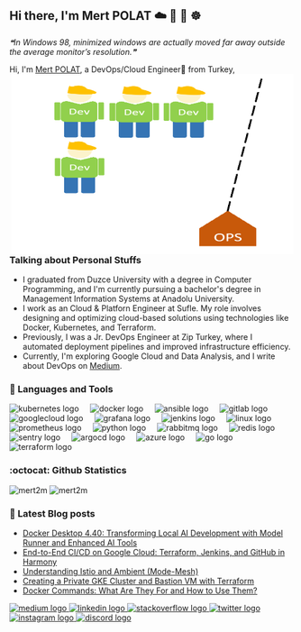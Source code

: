 ## Hi there, I'm Mert POLAT ☁️ 🐧 🐳 ☸️


<!--STARTS_HERE_QUOTE_README-->
<i>❝In Windows 98, minimized windows are actually moved far away outside the average monitor’s resolution.❞</i>
<!--ENDS_HERE_QUOTE_README-->

Hi, I'm [Mert POLAT](https://www.linkedin.com/in/mertt-polat/), a DevOps/Cloud Engineer🚀 from Turkey, 
<img align="right" alt="GIF" src="1609095319385.gif?raw=true" width="500" height="320" />

### Talking about Personal Stuffs

- I graduated from Duzce University with a degree in Computer Programming, and I'm currently pursuing a bachelor's degree in Management Information Systems at Anadolu University.
- I work as an Cloud & Platforn Engineer at Sufle. My role involves designing and optimizing cloud-based solutions using technologies like Docker, Kubernetes, and Terraform.
- Previously, I was a Jr. DevOps Engineer at Zip Turkey, where I automated deployment pipelines and improved infrastructure efficiency.
- Currently, I'm exploring Google Cloud and Data Analysis, and I write about DevOps on [Medium](https://medium.com/@merttpolat).


### 🧰 Languages and Tools
<p align="left">   <img src="https://img.shields.io/badge/Kubernetes-326CE5?logo=kubernetes&logoColor=white&style=for-the-badge" height="30" alt="kubernetes logo"  />
  <img width="12" />
  <img src="https://img.shields.io/badge/Docker-2496ED?logo=docker&logoColor=white&style=for-the-badge" height="30" alt="docker logo"  />
  <img width="12" />
  <img src="https://img.shields.io/badge/Ansible-EE0000?logo=ansible&logoColor=white&style=for-the-badge" height="30" alt="ansible logo"  />
  <img width="12" />
  <img src="https://img.shields.io/badge/GitLab-FC6D26?logo=gitlab&logoColor=black&style=for-the-badge" height="30" alt="gitlab logo"  />
  <img width="12" />
  <img src="https://img.shields.io/badge/Google Cloud-4285F4?logo=googlecloud&logoColor=white&style=for-the-badge" height="30" alt="googlecloud logo"  />
  <img width="12" />
  <img src="https://img.shields.io/badge/Grafana-F46800?logo=grafana&logoColor=black&style=for-the-badge" height="30" alt="grafana logo"  />
  <img width="12" />
  <img src="https://img.shields.io/badge/Jenkins-D24939?logo=jenkins&logoColor=white&style=for-the-badge" height="30" alt="jenkins logo"  />
  <img width="12" />
  <img src="https://img.shields.io/badge/Linux-FCC624?logo=linux&logoColor=black&style=for-the-badge" height="30" alt="linux logo"  />
  <img width="12" />
  <img src="https://img.shields.io/badge/Prometheus-E6522C?logo=prometheus&logoColor=white&style=for-the-badge" height="30" alt="prometheus logo"  />
  <img width="12" />
  <img src="https://img.shields.io/badge/Python-3776AB?logo=python&logoColor=white&style=for-the-badge" height="30" alt="python logo"  />
  <img width="12" />
  <img src="https://img.shields.io/badge/RabbitMQ-FF6600?logo=rabbitmq&logoColor=black&style=for-the-badge" height="30" alt="rabbitmq logo"  />
  <img width="12" />
  <img src="https://img.shields.io/badge/Redis-DC382D?logo=redis&logoColor=white&style=for-the-badge" height="30" alt="redis logo"  />
  <img width="12" />
  <img src="https://img.shields.io/badge/Sentry-362D59?logo=sentry&logoColor=white&style=for-the-badge" height="30" alt="sentry logo"  />
  <img width="12" />
  <img src="https://img.shields.io/badge/Argo-EF7B4D?logo=argo&logoColor=black&style=for-the-badge" height="30" alt="argocd logo"  />
  <img width="12" />
  <img src="https://img.shields.io/badge/Microsoft Azure-0078D4?logo=microsoftazure&logoColor=white&style=for-the-badge" height="30" alt="azure logo"  />
  <img width="12" />
  <img src="https://img.shields.io/badge/Go-00ADD8?logo=go&logoColor=white&style=for-the-badge" height="30" alt="go logo"  />
  <img width="12" />
  <img src="https://img.shields.io/badge/Terraform-7B42BC?logo=terraform&logoColor=white&style=for-the-badge" height="30" alt="terraform logo"  />
</p>




### :octocat: Github Statistics
<p align="left">
<img  src="https://github-readme-stats.vercel.app/api?username=mert2m&show_icons=true&theme=radical" alt="mert2m" width="480" height="180" />
<img src="https://github-readme-stats.vercel.app/api/top-langs/?username=mert2m&layout=compact&hide=html&theme=radical" alt="mert2m"/>
</p>


### :card_index: Latest Blog posts
<!-- BLOG-POST-LIST:START -->
- [Docker Desktop 4.40: Transforming Local AI Development with Model Runner and Enhanced AI Tools](https://medium.com/devopsturkiye/docker-desktop-4-40-transforming-local-ai-development-with-model-runner-and-enhanced-ai-tools-e90a668b5d76?source=rss-5900ce6c3f47------2)
- [End-to-End CI/CD on Google Cloud: Terraform, Jenkins, and GitHub in Harmony](https://medium.com/devopsturkiye/end-to-end-ci-cd-on-google-cloud-terraform-jenkins-and-github-in-harmony-7ad7630b16fb?source=rss-5900ce6c3f47------2)
- [Understanding Istio and Ambient &lpar;Mode-Mesh&rpar;](https://medium.com/devopsturkiye/understanding-istio-and-ambient-mode-mesh-481eb7ea48e5?source=rss-5900ce6c3f47------2)
- [Creating a Private GKE Cluster and Bastion VM with Terraform](https://medium.com/devopsturkiye/creating-a-private-gke-cluster-and-bastion-vm-with-terraform-004b164f86f2?source=rss-5900ce6c3f47------2)
- [Docker Commands: What Are They For and How to Use Them?](https://medium.com/devopsturkiye/docker-commands-what-are-they-for-and-how-to-use-them-883e135eac02?source=rss-5900ce6c3f47------2)
<!-- BLOG-POST-LIST:END -->

<div align="left">
  <a href="https://medium.com/@merttpolat" target="_blank">
    <img src="https://img.shields.io/static/v1?message=Medium&logo=medium&label=&color=12100E&logoColor=white&labelColor=&style=for-the-badge" height="35" alt="medium logo"  />
  </a>
  <a href="https://www.linkedin.com/in/mertt-polat/" target="_blank">
    <img src="https://img.shields.io/static/v1?message=LinkedIn&logo=linkedin&label=&color=0077B5&logoColor=white&labelColor=&style=for-the-badge" height="35" alt="linkedin logo"  />
  </a>
  <a href="https://stackoverflow.com/users/16855444" target="_blank">
    <img src="https://img.shields.io/static/v1?message=Stackoverflow&logo=stackoverflow&label=&color=FE7A16&logoColor=white&labelColor=&style=for-the-badge" height="35" alt="stackoverflow logo"  />
  </a>
  <a href="https://twitter.com/devmertops" target="_blank">
    <img src="https://img.shields.io/static/v1?message=Twitter&logo=twitter&label=&color=1DA1F2&logoColor=white&labelColor=&style=for-the-badge" height="35" alt="twitter logo"  />
  </a>
  <a href="https://instagram.com/mmertt.polat" target="_blank">
    <img src="https://img.shields.io/static/v1?message=Instagram&logo=instagram&label=&color=E4405F&logoColor=white&labelColor=&style=for-the-badge" height="35" alt="instagram logo"  />
  </a>
  <a href="https://discord.gg/#7036" target="_blank">
    <img src="https://img.shields.io/static/v1?message=Discord&logo=discord&label=&color=7289DA&logoColor=white&labelColor=&style=for-the-badge" height="35" alt="discord logo"  />
  </a>
</div>
